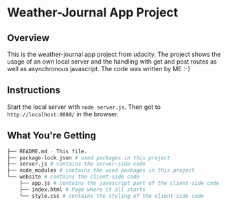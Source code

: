 # Weather-Journal App Project

## Overview
This is the weather-journal app project from udacity.
The project shows the usage of an own local server and the handling with get and post routes as well as asynchronous javascript.
The code was written by ME :-)

## Instructions
Start the local server with `node server.js`.
Then got to `http://localhost:8080/` in the browser.

## What You're Getting
```bash
├── README.md - This file.
├── package-lock.json # used packages in this project
├── server.js # contains the server-side code
├── node_modules # contains the used packages in this project
└── website # contains the client-side code
    ├── app.js # contains the javascript part of the client-side code
    ├── index.html # Page where it all starts
    └── style.css # contains the styling of the client-side code
